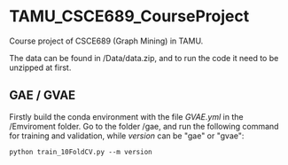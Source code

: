 # TAMU_CSCE689_CourseProject
Course project of CSCE689 (Graph Mining) in TAMU.

The data can be found in /Data/data.zip, and to run the code it need to be unzipped at first.

## GAE / GVAE
Firstly build the conda environment with the file *GVAE.yml* in the /Emviroment folder.
Go to the folder /gae, and run the following command for training and validation, while *version* can be "gae" or "gvae":

```
python train_10FoldCV.py --m version
```

